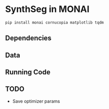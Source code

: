 # SynthSeg in MONAI

```sh
pip install monai cornucopia matplotlib tqdm
```

## Dependencies

## Data

## Running Code

## TODO

* Save optimizer params